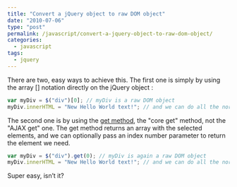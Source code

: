 ```yaml
---
title: "Convert a jQuery object to raw DOM object"
date: "2010-07-06"
type: "post"
permalink: /javascript/convert-a-jquery-object-to-raw-dom-object/
categories:
  - javascript
tags:
  - jquery
---
```


There are two, easy ways to achieve this. The first one is simply by using the array [] notation directly on the jQuery object :

```js
var myDiv = $("div")[0]; // myDiv is a raw DOM object
myDiv.innerHTML = "New Hello World text!"; // and we can do all the normal things with it
```

The second one is by using the [get method](http://api.jquery.com/get/ "Get method - jQuery"), the "core get" method, not the "AJAX get" one. The get method returns an array with the selected elements, and we can optionally pass an index number parameter to return the element we need.

```js
var myDiv = $("div").get(0); // myDiv is again a raw DOM object
myDiv.innerHTML = "New Hello World text!"; // and we can do all the normal things with it
```

Super easy, isn’t it?

